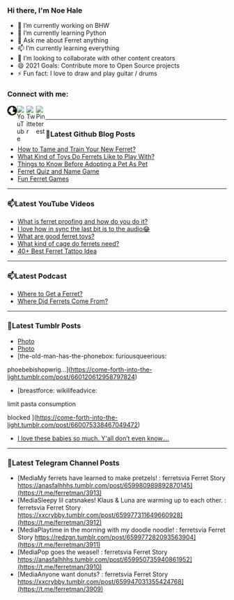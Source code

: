 ### Hi there, I'm Noe Hale

- 🔭 I’m currently working on BHW
- 🌱 I’m currently learning Python
- 💬 Ask me about Ferret anything
- 📫 I’m currently learning everything
- 🔭 I’m looking to collaborate with other content creators
- 😄 2021 Goals: Contribute more to Open Source projects
- ⚡ Fun fact: I love to draw and play guitar / drums

### Connect with me:

[<img align="left" alt="ferretvoice.com" width="22px" src="https://raw.githubusercontent.com/iconic/open-iconic/master/svg/globe.svg" />](https://ferretvoice.com)
[<img align="left" alt="YouTube" width="22px" src="https://cdn.jsdelivr.net/npm/simple-icons@v3/icons/youtube.svg" />](https://www.youtube.com/channel/UCk665XTfaMLVwFVWUmgnDiw)
[<img align="left" alt="Twitter" width="22px" src="https://cdn.jsdelivr.net/npm/simple-icons@v3/icons/twitter.svg" />](https://twitter.com/voiceferret)
[<img align="left" alt="Pinterest" width="22px" src="https://cdn.jsdelivr.net/npm/simple-icons@v3/icons/pinterest.svg" />](https://www.pinterest.com/voiceferret/)

<br />

---
### 🔭Latest Github Blog Posts
<!-- GITHUB:START -->
- [How to Tame and Train Your New Ferret?](http://noehale.github.io/how-to-tame-and-train-your-new-ferret/)
- [What Kind of Toys Do Ferrets Like to Play With?](http://noehale.github.io/what-kind-of-toys-do-ferrets-like-to-play-with/)
- [Things to Know Before Adopting a Pet As Pet](http://noehale.github.io/things-to-know-before-adopting-a-pet-as-pet/)
- [Ferret Quiz and Name Game](http://noehale.github.io/ferret-quiz/)
- [Fun Ferret Games](http://noehale.github.io/fun-ferret-games/)
<!-- GITHUB:END -->
---
### 📫Latest YouTube Videos

<!-- YOUTUBE:START -->
- [What is ferret proofing and how do you do it?](https://www.youtube.com/watch?v=81Syh_DJBQQ)
- [I love how in sync the last bit is to the audio😂](https://www.youtube.com/watch?v=WHBeGHwSlGY)
- [What are good ferret toys?](https://www.youtube.com/watch?v=tPxRilBzc0s)
- [What kind of cage do ferrets need?](https://www.youtube.com/watch?v=xzz6hC3sR5A)
- [40+ Best Ferret Tattoo Idea](https://www.youtube.com/watch?v=KIKqduR6Xcs)
<!-- YOUTUBE:END -->

---
### 📫Latest Podcast

<!-- PODCAST:START -->
- [Where to Get a Ferret?](https://anchor.fm/ferretvoice/episodes/Where-to-Get-a-Ferret-erurfu)
- [Where Did Ferrets Come From?](https://anchor.fm/ferretvoice/episodes/Where-Did-Ferrets-Come-From-eruq8g)
<!-- PODCAST:END -->
---
### 📝Latest Tumblr Posts

<!-- TUMBLR:START -->
- [Photo](https://come-forth-into-the-light.tumblr.com/post/660165966685208576)
- [Photo](https://come-forth-into-the-light.tumblr.com/post/660143333352652800)
- [the-old-man-has-the-phonebox:
furiousqueerious:

phoebebishopwrig...](https://come-forth-into-the-light.tumblr.com/post/660120612958797824)
- [breastforce:
wikilifeadvice:

limit pasta consumption

blocked
](https://come-forth-into-the-light.tumblr.com/post/660075338467049472)
- [I love these babies so much. Y'all don’t even know....](https://come-forth-into-the-light.tumblr.com/post/660052686017789952)
<!-- TUMBLR:END -->
---
### 📝Latest Telegram Channel Posts

<!-- TELEGRAM:START -->
- [MediaMy ferrets have learned to make pretzels! : ferretsvia Ferret Story https://anasfalhhhs.tumblr.com/post/659980989892870145](https://t.me/ferretman/3913)
- [MediaSleepy lil catsnakes! Klaus & Luna are warming up to each other. : ferretsvia Ferret Story https://xxcrybby.tumblr.com/post/659977311649660928](https://t.me/ferretman/3912)
- [MediaPlaytime in the morning with my doodle noodle! : ferretsvia Ferret Story https://redzgn.tumblr.com/post/659977282093563904](https://t.me/ferretman/3911)
- [MediaPop goes the weasel! : ferretsvia Ferret Story https://anasfalhhhs.tumblr.com/post/659950735940861952](https://t.me/ferretman/3910)
- [MediaAnyone want donuts? : ferretsvia Ferret Story https://xxcrybby.tumblr.com/post/659947031355424768](https://t.me/ferretman/3909)
<!-- TELEGRAM:END -->
